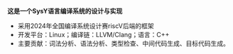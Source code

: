 **这是一个SysY语言编译系统的设计与实现**
- 采用2024年全国编译系统设计赛riscV后端的框架
- 开发平台：Linux；编译链：LLVM/Clang；语言：C++
- 主要贡献：词法分析、语法分析、类型检查、中间代码生成、目标代码生成。
